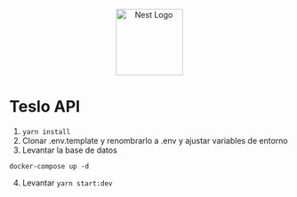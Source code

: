 <p align="center">
  <a href="http://nestjs.com/" target="blank"><img src="https://nestjs.com/img/logo-small.svg" width="120" alt="Nest Logo" /></a>
</p>

# Teslo API

1. `yarn install`
2. Clonar .env.template y renombrarlo a .env y ajustar variables de entorno
3. Levantar la base de datos
```
docker-compose up -d
```
4. Levantar `yarn start:dev`